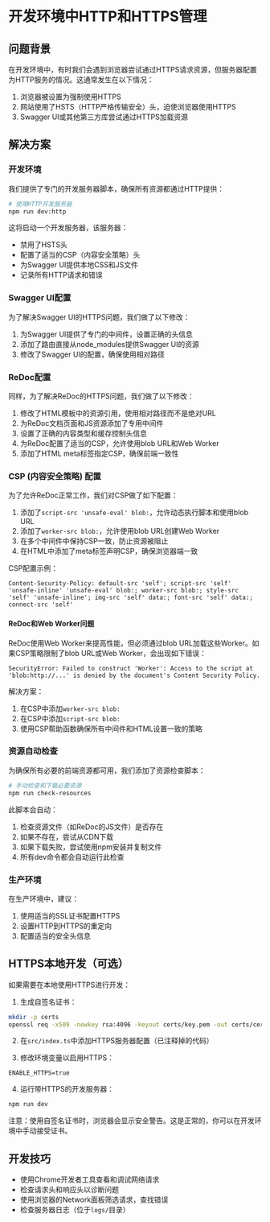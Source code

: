 # 开发环境中HTTP和HTTPS管理

## 问题背景

在开发环境中，有时我们会遇到浏览器尝试通过HTTPS请求资源，但服务器配置为HTTP服务的情况。这通常发生在以下情况：

1. 浏览器被设置为强制使用HTTPS
2. 网站使用了HSTS（HTTP严格传输安全）头，迫使浏览器使用HTTPS
3. Swagger UI或其他第三方库尝试通过HTTPS加载资源

## 解决方案

### 开发环境

我们提供了专门的开发服务器脚本，确保所有资源都通过HTTP提供：

```bash
# 使用HTTP开发服务器
npm run dev:http
```

这将启动一个开发服务器，该服务器：
- 禁用了HSTS头
- 配置了适当的CSP（内容安全策略）头
- 为Swagger UI提供本地CSS和JS文件
- 记录所有HTTP请求和错误

### Swagger UI配置

为了解决Swagger UI的HTTPS问题，我们做了以下修改：

1. 为Swagger UI提供了专门的中间件，设置正确的头信息
2. 添加了路由直接从node_modules提供Swagger UI的资源
3. 修改了Swagger UI的配置，确保使用相对路径

### ReDoc配置

同样，为了解决ReDoc的HTTPS问题，我们做了以下修改：

1. 修改了HTML模板中的资源引用，使用相对路径而不是绝对URL
2. 为ReDoc文档页面和JS资源添加了专用中间件
3. 设置了正确的内容类型和缓存控制头信息
4. 为ReDoc配置了适当的CSP，允许使用blob URL和Web Worker
5. 添加了HTML meta标签指定CSP，确保前端一致性

### CSP (内容安全策略) 配置

为了允许ReDoc正常工作，我们对CSP做了如下配置：

1. 添加了`script-src 'unsafe-eval' blob:`，允许动态执行脚本和使用blob URL
2. 添加了`worker-src blob:`，允许使用blob URL创建Web Worker
3. 在多个中间件中保持CSP一致，防止资源被阻止
4. 在HTML中添加了meta标签声明CSP，确保浏览器端一致

CSP配置示例：
```
Content-Security-Policy: default-src 'self'; script-src 'self' 'unsafe-inline' 'unsafe-eval' blob:; worker-src blob:; style-src 'self' 'unsafe-inline'; img-src 'self' data:; font-src 'self' data:; connect-src 'self'
```

#### ReDoc和Web Worker问题

ReDoc使用Web Worker来提高性能，但必须通过blob URL加载这些Worker。如果CSP策略限制了blob URL或Web Worker，会出现如下错误：

```
SecurityError: Failed to construct 'Worker': Access to the script at 'blob:http://...' is denied by the document's Content Security Policy.
```

解决方案：
1. 在CSP中添加`worker-src blob:`
2. 在CSP中添加`script-src blob:`
3. 使用CSP帮助函数确保所有中间件和HTML设置一致的策略

### 资源自动检查

为确保所有必要的前端资源都可用，我们添加了资源检查脚本：

```bash
# 手动检查和下载必要资源
npm run check-resources
```

此脚本会自动：
1. 检查资源文件（如ReDoc的JS文件）是否存在
2. 如果不存在，尝试从CDN下载
3. 如果下载失败，尝试使用npm安装并复制文件
4. 所有dev命令都会自动运行此检查

### 生产环境

在生产环境中，建议：

1. 使用适当的SSL证书配置HTTPS
2. 设置HTTP到HTTPS的重定向
3. 配置适当的安全头信息

## HTTPS本地开发（可选）

如果需要在本地使用HTTPS进行开发：

1. 生成自签名证书：

```bash
mkdir -p certs
openssl req -x509 -newkey rsa:4096 -keyout certs/key.pem -out certs/cert.pem -days 365 -nodes
```

2. 在`src/index.ts`中添加HTTPS服务器配置（已注释掉的代码）

3. 修改环境变量以启用HTTPS：
```
ENABLE_HTTPS=true
```

4. 运行带HTTPS的开发服务器：
```bash
npm run dev
```

注意：使用自签名证书时，浏览器会显示安全警告。这是正常的，你可以在开发环境中手动接受证书。

## 开发技巧

- 使用Chrome开发者工具查看和调试网络请求
- 检查请求头和响应头以诊断问题
- 使用浏览器的Network面板筛选请求，查找错误
- 检查服务器日志（位于`logs/`目录） 
